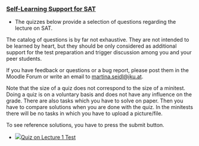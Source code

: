 ### [Self-Learning Support for SAT](https://moodle.jku.at/jku/course/view.php?id=10258#section-6)


* The quizzes below provide a selection of questions regarding the lecture on SAT.  


The catalog of questions is by far not exhaustive. They are not intended to be learned by heart, but they should be only considered as additional support for the test preparation and trigger discussion among you and your peer students.

If you have feedback or questions or a bug report, please post them in the Moodle Forum or write an email to martina.seidl@jku.at.

Note that the size of a quiz does not correspond to the size of a minitest. Doing a quiz is on a voluntary basis and does not have any influence on the grade. There are also tasks which you have to solve on paper. Then you have to compare solutions when you are done with the quiz. In the minitests there will be no tasks in which you have to upload a picture/file.  


  


To see reference solutions, you have to press the submit button. 


* [![](https://moodle.jku.at/jku/theme/image.php/classic/quiz/1600773234/icon)Quiz on Lecture 1 Test](https://moodle.jku.at/jku/mod/quiz/view.php?id=4107149)

